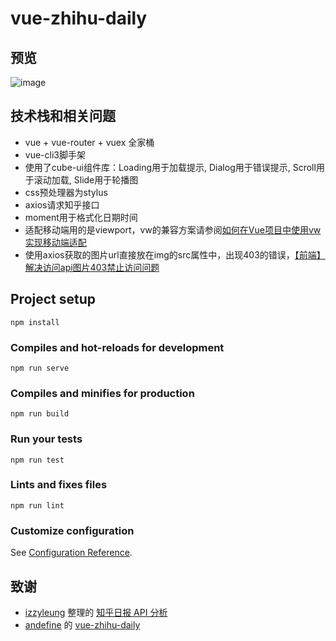 # vue-zhihu-daily

## 预览
![image](https://raw.githubusercontent.com/wrzkkk/vue-zhihu-daily/master/src/assets/demo/demo.png)

## 技术栈和相关问题
* vue + vue-router + vuex 全家桶
* vue-cli3脚手架
* 使用了cube-ui组件库：Loading用于加载提示, Dialog用于错误提示, Scroll用于滚动加载, Slide用于轮播图
* css预处理器为stylus
* axios请求知乎接口
* moment用于格式化日期时间
* 适配移动端用的是viewport，vw的兼容方案请参阅[如何在Vue项目中使用vw实现移动端适配](https://www.w3cplus.com/mobile/vw-layout-in-vue.html)
* 使用axios获取的图片url直接放在img的src属性中，出现403的错误，[【前端】解决访问api图片403禁止访问问题](https://segmentfault.com/a/1190000011628835)

## Project setup
```
npm install
```

### Compiles and hot-reloads for development
```
npm run serve
```

### Compiles and minifies for production
```
npm run build
```

### Run your tests
```
npm run test
```

### Lints and fixes files
```
npm run lint
```

### Customize configuration
See [Configuration Reference](https://cli.vuejs.org/config/).

## 致谢
* [izzyleung](https://github.com/izzyleung) 整理的 [知乎日报 API 分析](https://github.com/izzyleung/ZhihuDailyPurify/wiki/%E7%9F%A5%E4%B9%8E%E6%97%A5%E6%8A%A5-API-%E5%88%86%E6%9E%90)
* [andefine](https://github.com/andefine) 的 [vue-zhihu-daily](https://github.com/andefine/vue-zhihu-daily)
